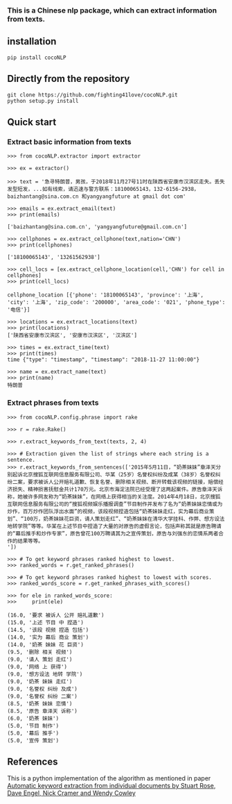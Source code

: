 ### This is a Chinese nlp package, which can extract information from texts.

## installation
```
pip install cocoNLP
```

## Directly from the repository

```
git clone https://github.com/fighting41love/cocoNLP.git
python setup.py install
```

## Quick start

### Extract basic information from texts
```
>>> from cocoNLP.extractor import extractor

>>> ex = extractor()

>>> text = '急寻特朗普，男孩，于2018年11月27号11时在陕西省安康市汉滨区走失。丢失发型短发，...如有线索，请迅速与警方联系：18100065143，132-6156-2938，baizhantang@sina.com.cn 和yangyangfuture at gmail dot com'

>>> emails = ex.extract_email(text)
>>> print(emails)

['baizhantang@sina.com.cn', 'yangyangfuture@gmail.com.cn']
```

```
>>> cellphones = ex.extract_cellphone(text,nation='CHN')
>>> print(cellphones)

['18100065143', '13261562938']
```

```
>>> cell_locs = [ex.extract_cellphone_location(cell,'CHN') for cell in cellphones]
>>> print(cell_locs)

cellphone_location [{'phone': '18100065143', 'province': '上海', 'city': '上海', 'zip_code': '200000', 'area_code': '021', 'phone_type': '电信'}]
```

```
>>> locations = ex.extract_locations(text)
>>> print(locations)
['陕西省安康市汉滨区', '安康市汉滨区', '汉滨区']
```
```
>>> times = ex.extract_time(text)
>>> print(times)
time {"type": "timestamp", "timestamp": "2018-11-27 11:00:00"}
```
```
>>> name = ex.extract_name(text)
>>> print(name)
特朗普
```
### Extract phrases from texts
```
>>> from cocoNLP.config.phrase import rake

>>> r = rake.Rake()

>>> r.extract_keywords_from_text(texts, 2, 4)

>>> # Extraction given the list of strings where each string is a sentence.
>>> r.extract_keywords_from_sentences(['2015年5月11日，“奶茶妹妹”章泽天分别起诉北京搜狐互联网信息服务有限公司、华某（25岁）名誉权纠纷及成某（38岁）名誉权纠纷二案，要求被诉人公开赔礼道歉、恢复名誉、删除相关视频、断开转载该视频的链接，赔偿经济损失、精神损害抚慰金共计170万元。北京市海淀法院已经受理了这两起案件。原告章泽天诉称，她被许多网友称为“奶茶妹妹”，在网络上获得相当的关注度。2014年4月18日，北京搜狐互联网信息服务有限公司的“搜狐视频娱乐播报调查”节目制作并发布了名为“奶茶妹妹恋情或为炒作，百万炒作团队浮出水面”的视频，该段视频捏造包括“奶茶妹妹走红，实为幕后商业策划”、“100万，奶茶妹妹花巨资，请人策划走红”、“奶茶妹妹在清华大学挂科、作弊、想方设法地转学院”等等。华某在上述节目中捏造了大量的对原告的虚假言论，包括声称其就是原告聘请的“幕后推手和炒作专家”，原告曾花100万聘请其为之宣传策划，原告与刘强东的恋情系两者合作的结果等等。
'])

>>> # To get keyword phrases ranked highest to lowest.
>>> ranked_words = r.get_ranked_phrases()

>>> # To get keyword phrases ranked highest to lowest with scores.
>>> ranked_words_score = r.get_ranked_phrases_with_scores()

>>> for ele in ranked_words_score:
>>>     print(ele)

(16.0, '要求 被诉人 公开 赔礼道歉')
(15.0, '上述 节目 中 捏造')
(14.5, '该段 视频 捏造 包括')
(14.0, '实为 幕后 商业 策划')
(14.0, '奶茶 妹妹 花 巨资')
(9.5, '删除 相关 视频')
(9.0, '请人 策划 走红')
(9.0, '网络 上 获得')
(9.0, '想方设法 地转 学院')
(9.0, '奶茶 妹妹 走红')
(9.0, '名誉权 纠纷 及成')
(9.0, '名誉权 纠纷 二案')
(8.5, '奶茶 妹妹 恋情')
(8.5, '原告 章泽天 诉称')
(6.0, '奶茶 妹妹')
(5.0, '节目 制作')
(5.0, '幕后 推手')
(5.0, '宣传 策划')
```


## References

This is a python implementation of the algorithm as mentioned in paper [Automatic keyword extraction from individual documents by Stuart Rose, Dave Engel, Nick Cramer and Wendy Cowley](https://www.researchgate.net/profile/Stuart_Rose/publication/227988510_Automatic_Keyword_Extraction_from_Individual_Documents/links/55071c570cf27e990e04c8bb.pdf)
